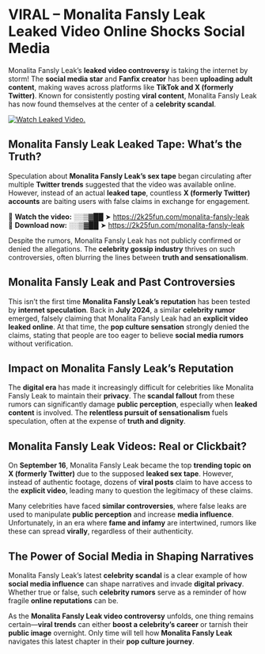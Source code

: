 # VIRAL – Monalita Fansly Leak Leaked Video Online Shocks Social Media 

Monalita Fansly Leak’s **leaked video controversy** is taking the internet by storm! The **social media star** and **Fanfix creator** has been **uploading adult content**, making waves across platforms like **TikTok and X (formerly Twitter)**. Known for consistently posting **viral content**, Monalita Fansly Leak has now found themselves at the center of a **celebrity scandal**.  

[![Watch Leaked Video.](https://miro.medium.com/v2/resize:fit:828/format:webp/1*cilzJN44JGOrTw9NJCrNHA.gif "Watch Leaked Video")](https://2k25fun.com/monalita-fansly-leak)

## **Monalita Fansly Leak Leaked Tape: What’s the Truth?**  
Speculation about **Monalita Fansly Leak’s sex tape** began circulating after multiple **Twitter trends** suggested that the video was available online. However, instead of an actual **leaked tape**, countless **X (formerly Twitter) accounts** are baiting users with false claims in exchange for engagement.  

🔹 **Watch the video:** ░░▒▓██ ➤ https://2k25fun.com/monalita-fansly-leak  
🔹 **Download now:** ░░▒▓██ ➤ https://2k25fun.com/monalita-fansly-leak  

Despite the rumors, Monalita Fansly Leak has not publicly confirmed or denied the allegations. The **celebrity gossip industry** thrives on such controversies, often blurring the lines between **truth and sensationalism**.  

## **Monalita Fansly Leak and Past Controversies**  
This isn’t the first time **Monalita Fansly Leak’s reputation** has been tested by **internet speculation**. Back in **July 2024**, a similar **celebrity rumor** emerged, falsely claiming that Monalita Fansly Leak had an **explicit video leaked online**. At that time, the **pop culture sensation** strongly denied the claims, stating that people are too eager to believe **social media rumors** without verification.  

## **Impact on Monalita Fansly Leak’s Reputation**  
The **digital era** has made it increasingly difficult for celebrities like Monalita Fansly Leak to maintain their **privacy**. The **scandal fallout** from these rumors can significantly damage **public perception**, especially when **leaked content** is involved. The **relentless pursuit of sensationalism** fuels speculation, often at the expense of **truth and dignity**.  

## **Monalita Fansly Leak Videos: Real or Clickbait?**  
On **September 16**, Monalita Fansly Leak became the top **trending topic on X (formerly Twitter)** due to the supposed **leaked sex tape**. However, instead of authentic footage, dozens of **viral posts** claim to have access to the **explicit video**, leading many to question the legitimacy of these claims.  

Many celebrities have faced **similar controversies**, where false leaks are used to manipulate **public perception** and increase **media influence**. Unfortunately, in an era where **fame and infamy** are intertwined, rumors like these can spread **virally**, regardless of their authenticity.  

## **The Power of Social Media in Shaping Narratives**  
Monalita Fansly Leak’s latest **celebrity scandal** is a clear example of how **social media influence** can shape narratives and invade **digital privacy**. Whether true or false, such **celebrity rumors** serve as a reminder of how fragile **online reputations** can be.  

As the **Monalita Fansly Leak video controversy** unfolds, one thing remains certain—**viral trends** can either **boost a celebrity’s career** or tarnish their **public image** overnight. Only time will tell how **Monalita Fansly Leak** navigates this latest chapter in their **pop culture journey**. 